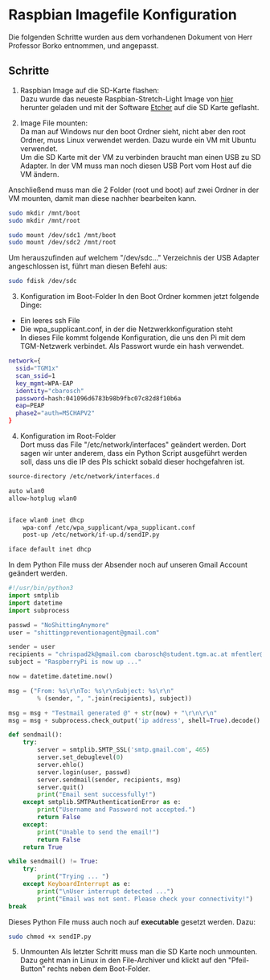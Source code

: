 # Raspbian Imagefile Konfiguration
Die folgenden Schritte wurden aus dem vorhandenen Dokument von Herr Professor Borko entnommen, und angepasst.

## Schritte

1. Raspbian Image auf die SD-Karte flashen:  
Dazu wurde das neueste Raspbian-Stretch-Light Image von [hier](https://www.raspberrypi.org/downloads/raspbian/) herunter geladen und mit der Software [Etcher](https://www.balena.io/etcher/) auf die SD Karte geflasht.

2. Image File mounten:  
Da man auf Windows nur den boot Ordner sieht, nicht aber den root Ordner, muss Linux verwendet werden. Dazu wurde ein VM mit Ubuntu verwendet.  
Um die SD Karte mit der VM zu verbinden braucht man einen USB zu SD Adapter. In der VM muss man noch diesen USB Port vom Host auf die VM ändern.  

Anschließend muss man die 2 Folder (root und boot) auf zwei Ordner in der VM mounten, damit man diese nachher bearbeiten kann.
```bash
sudo mkdir /mnt/boot
sudo mkdir /mnt/root

sudo mount /dev/sdc1 /mnt/boot
sudo mount /dev/sdc2 /mnt/root
```

Um herauszufinden auf welchem "/dev/sdc..." Verzeichnis der USB Adapter angeschlossen ist, führt man diesen Befehl aus:  
```bash
sudo fdisk /dev/sdc
```

3. Konfiguration im Boot-Folder
In den Boot Ordner kommen jetzt folgende Dinge:  
- Ein leeres ssh File
- Die wpa_supplicant.conf, in der die Netzwerkkonfiguration steht  
In dieses File kommt folgende Konfiguration, die uns den Pi mit dem TGM-Netzwerk verbindet. Als Passwort wurde ein hash verwendet.  
```bash
network={
  ssid="TGM1x"
  scan_ssid=1
  key_mgmt=WPA-EAP
  identity="cbarosch"
  password=hash:041096d6783b98b9fbc07c82d8f10b6a
  eap=PEAP
  phase2="auth=MSCHAPV2"
}
```

4. Konfiguration im Root-Folder  
Dort muss das File "/etc/network/interfaces" geändert werden. Dort sagen wir unter anderem, dass ein Python Script ausgeführt werden soll, dass uns die IP des PIs schickt sobald dieser hochgefahren ist.  
```bash
source-directory /etc/network/interfaces.d

auto wlan0
allow-hotplug wlan0


iface wlan0 inet dhcp
	wpa-conf /etc/wpa_supplicant/wpa_supplicant.conf
	post-up /etc/network/if-up.d/sendIP.py

iface default inet dhcp
```
In dem Python File muss der Absender noch auf unseren Gmail Account geändert werden.  
```python
#!/usr/bin/python3
import smtplib
import datetime
import subprocess

passwd = "NoShittingAnymore"
user = "shittingpreventionagent@gmail.com"

sender = user
recipients = "chrispad2k@gmail.com cbarosch@student.tgm.ac.at mfentler@student.tgm.ac.at mrousavy@student.tgm.ac.at odeveci@student.tgm.ac.at".split()
subject = "RaspberryPi is now up ..."

now = datetime.datetime.now()

msg = ("From: %s\r\nTo: %s\r\nSubject: %s\r\n"
        % (sender, ", ".join(recipients), subject))

msg = msg + "Testmail generated @" + str(now) + "\r\n\r\n"
msg = msg + subprocess.check_output('ip address', shell=True).decode()

def sendmail():
    try:
        server = smtplib.SMTP_SSL('smtp.gmail.com', 465)
        server.set_debuglevel(0)
        server.ehlo()
        server.login(user, passwd)
        server.sendmail(sender, recipients, msg)
        server.quit()
        print("Email sent successfully!")
    except smtplib.SMTPAuthenticationError as e:
        print("Username and Password not accepted.")
        return False
    except:
        print("Unable to send the email!")
        return False
    return True

while sendmail() != True:
    try:
        print("Trying ... ")
    except KeyboardInterrupt as e:
        print("\nUser interrupt detected ...")
        print("Email was not sent. Please check your connectivity!")
break
```

Dieses Python File muss auch noch auf __executable__ gesetzt werden. Dazu:  
```bash
sudo chmod +x sendIP.py
```

5. Unmounten
Als letzter Schritt muss man die SD Karte noch unmounten. Dazu geht man in Linux in den File-Archiver und klickt auf den "Pfeil-Button" rechts neben dem Boot-Folder.